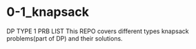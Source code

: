 # 0-1_knapsack
DP TYPE 1 PRB LIST
This REPO covers different types knapsack problems(part of DP) and their solutions.
